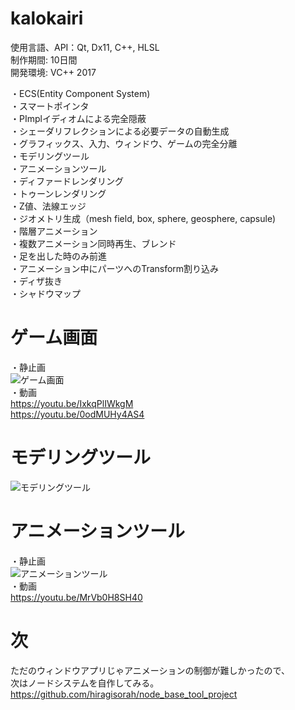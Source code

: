 # kalokairi

使用言語、API：Qt, Dx11, C++, HLSL  
制作期間: 10日間  
開発環境: VC++ 2017  
  
・ECS(Entity Component System)  
・スマートポインタ  
・PImplイディオムによる完全隠蔽  
・シェーダリフレクションによる必要データの自動生成  
・グラフィックス、入力、ウィンドウ、ゲームの完全分離  
・モデリングツール  
・アニメーションツール  
・ディファードレンダリング  
・トゥーンレンダリング  
・Z値、法線エッジ  
・ジオメトリ生成（mesh field, box, sphere, geosphere, capsule)  
・階層アニメーション  
・複数アニメーション同時再生、ブレンド  
・足を出した時のみ前進  
・アニメーション中にパーツへのTransform割り込み  
・ディザ抜き  
・シャドウマップ  

# ゲーム画面
・静止画  
![ゲーム画面](https://i.imgur.com/IZ1zi6O.png "ゲーム画面")  
・動画  
https://youtu.be/IxkqPlIWkgM  
https://youtu.be/0odMUHy4AS4  

# モデリングツール
![モデリングツール](https://i.imgur.com/axkzUnV.jpg "モデリングツール")

# アニメーションツール
・静止画  
![アニメーションツール](https://i.imgur.com/kuLpcrH.png "アニメーションツール")  
・動画  
https://youtu.be/MrVb0H8SH40  

# 次
ただのウィンドウアプリじゃアニメーションの制御が難しかったので、  
次はノードシステムを自作してみる。  
https://github.com/hiragisorah/node_base_tool_project  
